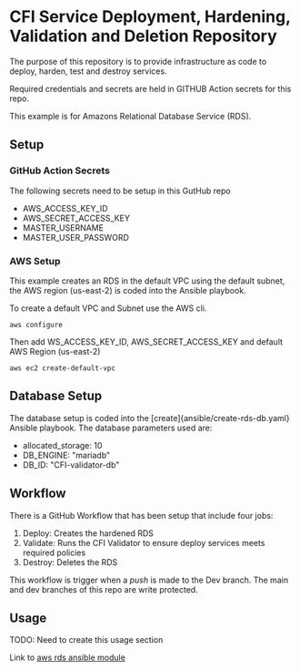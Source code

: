 # CFI Service Deployment, Hardening, Validation and Deletion Repository

The purpose of this repository is to provide infrastructure as code to deploy, harden, test and destroy services.

Required credentials and secrets are held in GITHUB Action secrets for this repo. 

This example is for Amazons Relational Database Service (RDS). 

## Setup

### GitHub Action Secrets

The following secrets need to be setup in this GutHub repo

* AWS_ACCESS_KEY_ID
* AWS_SECRET_ACCESS_KEY
* MASTER_USERNAME
* MASTER_USER_PASSWORD

### AWS Setup

This example creates an RDS in the default VPC using the default subnet, the AWS region (us-east-2) is coded into the Ansible playbook.

To create a default VPC and Subnet use the AWS cli.

```shell
aws configure
```
Then add WS_ACCESS_KEY_ID, AWS_SECRET_ACCESS_KEY and default AWS Region (us-east-2)

```shell
aws ec2 create-default-vpc
```

## Database Setup

The database setup is coded into the [create]{ansible/create-rds-db.yaml} Ansible playbook. The database parameters used are:

 * allocated_storage: 10 
 * DB_ENGINE: "mariadb"
 * DB_ID: "CFI-validator-db"


## Workflow

There is a GitHub Workflow that has been setup that include four jobs:

1. Deploy: Creates the hardened RDS
2. Validate: Runs the CFI Validator to ensure deploy services meets required policies
3. Destroy: Deletes the RDS

This workflow is trigger when a *push* is made to the Dev branch. The main and dev branches of this repo are write protected.


## Usage

TODO: Need to create this usage section


Link to [aws rds ansible module](https://docs.ansible.com/ansible/latest/collections/amazon/aws/rds_instance_module.html)
